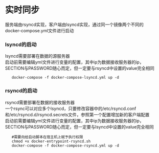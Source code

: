 # 实时同步

服务端由rsyncd实现，客户端由lsyncd实现，通过同一个镜像两个不同的docker-compose.yml文件进行启动

### lsyncd的启动  

lsyncd需要部署在数据的源服务器  
启动前需要编辑yml文件进行变量的配置，其中ip为数据接收服务器的ip，SECTION与PASSWORD随心而定，但一定要与rsyncd中设置的value完全相同  

``` shell
   docker-compose -f docker-compose-lsyncd.yml up -d
```

### rsyncd的启动  

rsyncd需要部署在数据的接收服务器  
一个rsync可以对应多个lsyncd，只要修改容器中的/etc/rsyncd.conf和/etc/rsyncd.d/rsyncd.secrets文件，参照第一个配置增加新的客户端配置  
启动前需要编辑yml文件进行变量的配置，其中ip为数据接收服务器的ip，SECTION与PASSWORD随心而定，但一定要与lsyncd中设置的value完全相同  

```shell
   #需要向给启动脚本在宿主机上赋予执行权限
   chmod +x docker-entrypoint-rsyncd.sh 
   docker-compose -f docker-compose-rsyncd.yml up -d
```

